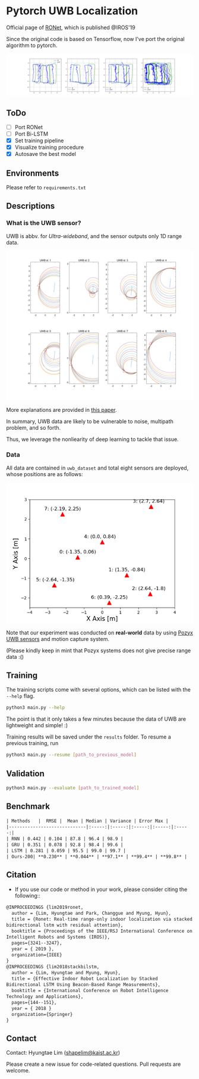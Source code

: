 # Pytorch UWB Localization 

Official page of [RONet](https://ieeexplore.ieee.org/abstract/document/8968551), which is published @IROS'19

Since the original code is based on Tensorflow, now I've port the original algorithm to pytorch.

![before](/materials/test.gif)


## ToDo
- [ ] Port RONet
- [ ] Port Bi-LSTM
- [x] Set training pipeline
- [x] Visualize training procedure
- [x] Autosave the best model

## Environments

Please refer to `requirements.txt`

## Descriptions

### What is the UWB sensor?

UWB is abbv. for *Ultra-wideband*, and the sensor outputs only 1D range data.

![validation](/materials/validation.png)

More explanations are provided in [this paper](https://ieeexplore.ieee.org/abstract/document/8768568).

In summary, UWB data are likely to be vulnerable to noise, multipath problem, and so forth.

Thus, we leverage the nonliearity of deep learning to tackle that issue.

### Data

All data are contained in `uwb_dataset` and total eight sensors are deployed, whose positions are as follows:

![idnames](/materials/id_names.png)

Note that our experiment was conducted on **real-world** data by using [Pozyx UWB sensors](https://www.pozyx.io/?ppc_keyword=pozyx&gclid=CjwKCAiAm-2BBhANEiwAe7eyFHFbVb7B_eub3dTe9oIUqgN1XI6c9O4N8aOj6L24fZyAHMKQLRahQxoCqdgQAvD_BwE) and motion capture system.

(Please kindly keep in mint that Pozyx systems does not give precise range data :()


## Training

The training scripts come with several options, which can be listed with the `--help` flag. 
```bash
python3 main.py --help
```

The point is that it only takes a few minutes because the data of UWB are lightweight and simple! :)

Training results will be saved under the `results` folder. To resume a previous training, run
```bash
python3 main.py --resume [path_to_previous_model]
```

## Validation

```bash
python3 main.py --evaluate [path_to_trained_model]
```


## Benchmark

	| Methods   |  RMSE |  Mean | Median | Variance | Error Max |
	|-----------------------------|:-----:|:-----:|:-----:|:-----:|:-----:|
	| RNN | 0.442 | 0.104 | 87.8 | 96.4 | 98.9 |
	| GRU | 0.351 | 0.078 | 92.8 | 98.4 | 99.6 |
	| LSTM | 0.281 | 0.059 | 95.5 | 99.0 | 99.7 |
	| Ours-200| **0.230** | **0.044** | **97.1** | **99.4** | **99.8** |

## Citation


- If you use our code or method in your work, please consider citing the following::

```
@INPROCEEDINGS {lim2019ronet,
  author = {Lim, Hyungtae and Park, Changgue and Myung, Hyun},
  title = {Ronet: Real-time range-only indoor localization via stacked bidirectional lstm with residual attention},
  booktitle = {Proceedings of the IEEE/RSJ International Conference on Intelligent Robots and Systems (IROS)},
  pages={3241--3247},
  year = { 2019 },
  organization={IEEE}
}
@INPROCEEDINGS {lim2018stackbilstm,
  author = {Lim, Hyungtae and Myung, Hyun},
  title = {Effective Indoor Robot Localization by Stacked Bidirectional LSTM Using Beacon-Based Range Measurements},
  booktitle = {International Conference on Robot Intelligence Technology and Applications},
  pages={144--151},
  year = { 2018 }
  organization={Springer}
}

```

## Contact

Contact: Hyungtae Lim (shapelim@kaist.ac.kr)

Please create a new issue for code-related questions. Pull requests are welcome.
